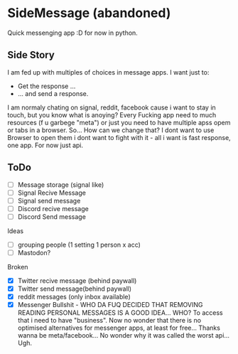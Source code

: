 # SideMessage (abandoned)
Quick messenging app :D for now in python.


## Side Story
I am fed up with multiples of choices in message apps. I want just to:
- Get the response ...  
- ... and send a response. 

I am normaly chating on signal, reddit, facebook cause i want to stay in touch, but you know what is anoying? 
Every Fucking app need to much resources (f u garbege "meta") or just you need to have multiple apss opem or tabs in a browser. So... How can we change that?
I dont want to use Browser to open them i dont want to fight with it - all i want is fast response, one app. For now just api.

## ToDo
- [ ] Message storage (signal like)
- [ ] Signal Recive Message
- [ ] Signal send message
- [ ] Discord recive message
- [ ] Discord Send message

Ideas 
- [ ] grouping people (1 setting 1 person x acc)
- [ ] Mastodon?

Broken
- [x] Twitter recive message (behind paywall)
- [x] Twitter send message(behind paywall)
- [x] reddit messages (only inbox available)
- [x] Messenger Bullshit - WHO DA FUQ DECIDED THAT REMOVING READING PERSONAL MESSAGES IS A GOOD IDEA... WHO? To access that i need to have "business". Now no wonder that there is no optimised alternatives for messenger apps, at least for free... Thanks wanna be meta/facebook... No wonder why it was called the worst api... Ugh.
